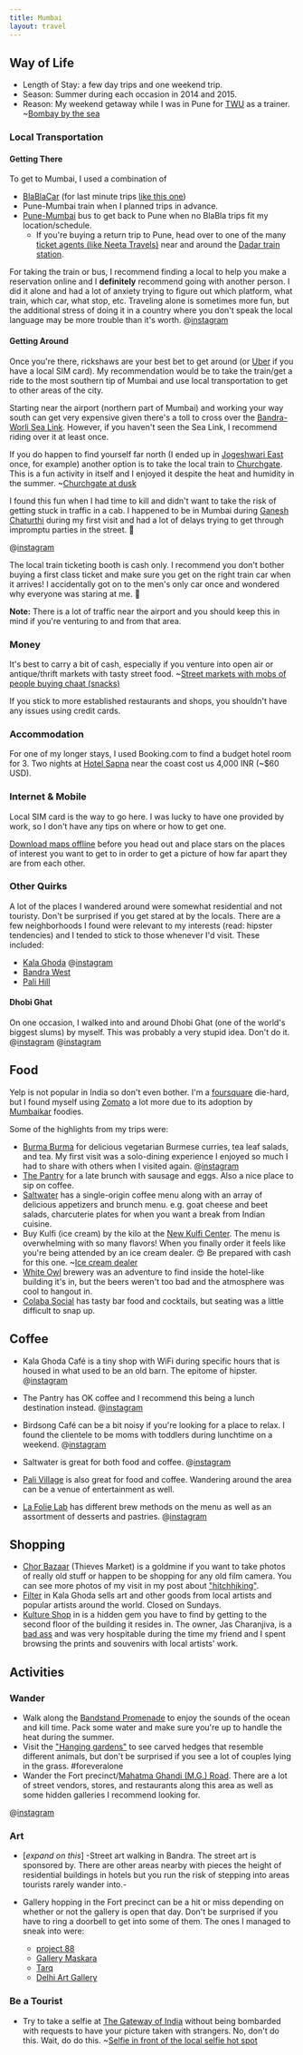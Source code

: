 ```yaml
---
title: Mumbai
layout: travel
---
```

## Way of Life
* Length of Stay: a few day trips and one weekend trip.
* Season:
Summer during each occasion in 2014 and 2015.
* Reason:
My weekend getaway while I was in Pune for [TWU](/hello-from-pune/) as a trainer.
~[Bombay by the sea](bombay-by-the-sea.jpg)

### Local Transportation

#### Getting There
To get to Mumbai, I used a combination of
* [BlaBlaCar](https://www.blablacar.in/ride-sharing/) (for last minute trips [like this one](/hitchhiking/))
* Pune-Mumbai train when I planned trips in advance.
* [Pune-Mumbai](https://www.redbus.in/buses/mumbai-bus-tickets.aspx) bus to get back to Pune when no BlaBla trips fit my location/schedule.
	* If you're buying a return trip to Pune, head over to one of the many [ticket agents (like Neeta Travels)](https://foursquare.com/v/neeta-travels-bus-stand/514ffb08e4b0679557bd36a0) near and around the [Dadar train station](https://goo.gl/maps/dUK2L9MCxKt).

For taking the train or bus, I recommend finding a local to help you make a reservation online and I **definitely** recommend going with another person.
I did it alone and had a lot of anxiety trying to figure out which platform, what train, which car, what stop, etc.
Traveling alone is sometimes more fun, but the additional stress of doing it in a country where you don't speak the local language may be more trouble than it's worth.
@[instagram](8aI023pZNO)

#### Getting Around
Once you're there, rickshaws are your best bet to get around (or [Uber](https://www.uber.com/invite/uberpamo) if you have a local SIM card). My recommendation would be to take the train/get a ride to the most southern tip of Mumbai and use local transportation to get to other areas of the city.

Starting near the airport (northern part of Mumbai) and working your way south can get very expensive given there's a toll to cross over the [Bandra-Worli Sea Link](https://en.wikipedia.org/wiki/Bandra%E2%80%93Worli_Sea_Link). However, if you haven't seen the Sea Link, I recommend riding over it at least once.

If you do happen to find yourself far north (I ended up in [Jogeshwari East](https://goo.gl/maps/udG6xSwXdwK2) once, for example) another option is to take the local train to [Churchgate](https://en.wikipedia.org/wiki/Churchgate). This is a fun activity in itself and I enjoyed it despite the heat and humidity in the summer.
~[Churchgate at dusk](churchgate-at-night.jpg)

I found this fun when I had time to kill and didn't want to take the risk of getting stuck in traffic in a cab. I happened to be in Mumbai during [Ganesh Chaturthi](https://en.wikipedia.org/wiki/Ganesh_Chaturthi) during my first visit and had a lot of delays trying to get through impromptu parties in the street. 💃

@[instagram](sW2SRIJZER)

The local train ticketing booth is cash only. I recommend you don't bother buying a first class ticket and make sure you get on the right train car when it arrives! I accidentally got on to the men's only car once and wondered why everyone was staring at me. 🙈

**Note:** There is a lot of traffic near the airport and you should keep this in mind if you're venturing to and from that area.

### Money

It's best to carry a bit of cash, especially if you venture into open air or antique/thrift markets with tasty street food.
~[Street markets with mobs of people buying chaat (snacks)](street-food-mayhem.jpg)

If you stick to more established restaurants and shops, you shouldn't have any issues using credit cards.

### Accommodation

For one of my longer stays, I used Booking.com to find a budget hotel room for 3. Two nights at [Hotel Sapna](http://www.booking.com/hotel/in/sapna-mumbai.html) near the coast cost us 4,000 INR (~$60 USD).

### Internet & Mobile

Local SIM card is the way to go here. I was lucky to have one provided by work, so I don't have any tips on where or how to get one.

[Download maps offline](https://support.google.com/maps/answer/6291838?co=GENIE.Platform%3DiOS&hl=en) before you head out and place stars on the places of interest you want to get to in order to get a picture of how far apart they are from each other.

### Other Quirks

A lot of the places I wandered around were somewhat residential and not touristy. Don't be surprised if you get stared at by the locals.
There are a few neighborhoods I found were relevant to my interests (read: hipster tendencies) and I tended to stick to those whenever I'd visit.
These included:
* [Kala Ghoda](https://en.wikipedia.org/wiki/Kala_Ghoda)
@[instagram](7jt25NJZCi)
* [Bandra West](https://en.wikipedia.org/wiki/Bandra#Urban_Art)
* [Pali Hill](https://en.wikipedia.org/wiki/Pali_Hill)

#### Dhobi Ghat
On one occasion, I walked into and around Dhobi Ghat (one of the world's biggest slums) by myself. This was probably a very stupid idea. Don't do it.
@[instagram](sZRBgLJZAl)
@[instagram](sZRWmPJZA8)

## Food
Yelp is not popular in India so don't even bother. I'm a [foursquare](https://foursquare.com/pmocampo/) die-hard, but I found myself using [Zomato](https://www.zomato.com/pamo) a lot more due to its adoption by [Mumbaikar](https://en.wiktionary.org/wiki/Mumbaikar) foodies.

Some of the highlights from my trips were:
* [Burma Burma](https://www.zomato.com/mumbai/burma-burma-fort) for delicious vegetarian Burmese curries, tea leaf salads, and tea. My first visit was a solo-dining experience I enjoyed so much I had to share with others when I visited again.
@[instagram](sW3EsOJZFJ)
* [The Pantry](https://www.zomato.com/mumbai/the-pantry-fort) for a late brunch with sausage and eggs. Also a nice place to sip on coffee.
* [Saltwater](https://www.zomato.com/SaltWaterCafeBandra) has a single-origin coffee menu along with an array of delicious appetizers and brunch menu. e.g. goat cheese and beet salads, charcuterie plates for when you want a break from Indian cuisine.
* Buy Kulfi (ice cream) by the kilo at the [New Kulfi Center](https://www.zomato.com/mumbai/new-kulfi-centre-chowpatty). The menu is overwhelming with so many flavors! When you finally order it feels like you're being attended by an ice cream dealer. 😍 Be prepared with cash for this one.
~[Ice cream dealer](kulfi-by-kilo.jpg)
* [White Owl](https://www.zomato.com/thewhiteowl) brewery was an adventure to find inside the hotel-like building it's in, but the beers weren't too bad and the atmosphere was cool to hangout in.
* [Colaba Social](https://www.zomato.com/ColabaSocial) has tasty bar food and cocktails, but seating was a little difficult to snap up.

## Coffee
* Kala Ghoda Café is a tiny shop with WiFi during specific hours that is housed in what used to be an old barn. The epitome of hipster.
	@[instagram](7jplVMJZLJ)

* The Pantry has OK coffee and I recommend this being a lunch destination instead.
	@[instagram](7kDYBVJZAx)

* Birdsong Café can be a bit noisy if you're looking for a place to relax. I found the clientele to be moms with toddlers during lunchtime on a weekend.
	@[instagram](8aKNoxJZO-)

* Saltwater is great for both food and coffee.
	@[instagram](9SZbapJZJ2)

* [Pali Village](https://www.zomato.com/mumbai/pali-village-cafe-pali-hill-bandra-west) is also great for food and coffee. Wandering around the area can be a venue of entertainment as well.
* [La Folie Lab](https://www.zomato.com/mumbai/la-folie-lab-hill-road-bandra-west) has different brew methods on the menu as well as an assortment of desserts and pastries.
	@[instagram](9XiInPJZKW)
## Shopping
* [Chor Bazaar](https://en.wikipedia.org/wiki/Chor_Bazaar) (Thieves Market) is a goldmine if you want to take photos of really old stuff or happen to be shopping for any old film camera. You can see more photos of my visit in my post about ["hitchhiking"](/hitchhiking/).
* [Filter](http://4sq.com/sobplk) in Kala Ghoda sells art and other goods from local artists and popular artists around the world. Closed on Sundays.
* [Kulture Shop](https://foursquare.com/v/kulture-shop/5419fe67498e7ff7ba2436ac) in is a hidden gem you have to find by getting to the second floor of the building it resides in. The owner, Jas Charanjiva, is a [bad ass](http://www.pri.org/stories/2015-09-18/dont-mess-me-thats-message-behind-mumbai-artists-work) and was very hospitable during the time my friend and I spent browsing the prints and souvenirs with local artists' work.

## Activities

### Wander
* Walk along the [Bandstand Promenade](http://4sq.com/92FPS2) to enjoy the sounds of the ocean and kill time. Pack some water and make sure you're up to handle the heat during the summer.
* Visit the ["Hanging gardens"](https://foursquare.com/v/hanging-gardens/4b0587d1f964a520e2a222e3) to see carved hedges that resemble different animals, but don't be surprised if you see a lot of couples lying in the grass. #foreveralone
* Wander the Fort precinct/[Mahatma Ghandi (M.G.) Road](https://goo.gl/maps/RZ3VnvZabU62). There are a lot of street vendors, stores, and restaurants along this area as well as some hidden galleries I recommend looking for.

@[instagram](sSxkGUJZN8)

### Art
* [_expand on this_] -Street art walking []() in Bandra. The street art is sponsored by. There are other areas nearby with pieces the height of residential buildings in hotels but you run the risk of stepping into areas tourists rarely wander into.-

* Gallery hopping in the Fort precinct can be a hit or miss depending on whether or not the gallery is open that day. Don't be surprised if you have to ring a doorbell to get into some of them. The ones I managed to sneak into were:
	* [project 88](https://foursquare.com/v/project-88/4d528f5a7ee1a35db82c9b34)
	* [Gallery Maskara](https://foursquare.com/v/gallery-maskara/4b0587d4f964a5205ba322e3)
	* [Tarq](https://foursquare.com/v/tarq/52ee3d23498edcd457c2caaf)
	* [Delhi Art Gallery](https://foursquare.com/v/delhi-art-gallery/5319a8f7498e6c79b3da1981)

### Be a Tourist
* Try to take a selfie at [The Gateway of India](https://foursquare.com/v/gateway-of-india/4b0587d1f964a520cea222e3) without being bombarded with requests to have your picture taken with strangers. No, don't do this. Wait, do do this.
~[Selfie in front of the local selfie hot spot](india-gate-selfie.jpg)
